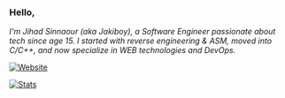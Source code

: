 ### Hello,

*I'm Jihad Sinnaour (aka Jakiboy), a Software Engineer passionate about tech since age 15. I started with reverse engineering & ASM, moved into C/C++, and now specialize in WEB technologies and DevOps.*

[![Website](https://img.shields.io/badge/Read-more-ff652f?style=for-the-badge&logoColor=white)](https://info.jihadsinnaour.com/resume)

[![Stats](https://github-readme-stats.vercel.app/api?username=Jakiboy&show_icons=true&theme=codeSTACKr)](https://github.com/Jakiboy?tab=repositories)
